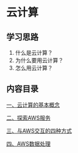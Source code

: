 # 云计算

## 学习思路
1. 什么是云计算？
2. 为什么要用云计算？
3. 怎么用云计算？

## 内容目录

[一、云计算的基本概念](云计算的基本概念.md)

[二、探索AWS服务](探索AWS服务.md)

[三、与AWS交互的四种方式](与AWS交互的四种方式.md)

[四、AWS数据处理](AWS数据保存.md)
